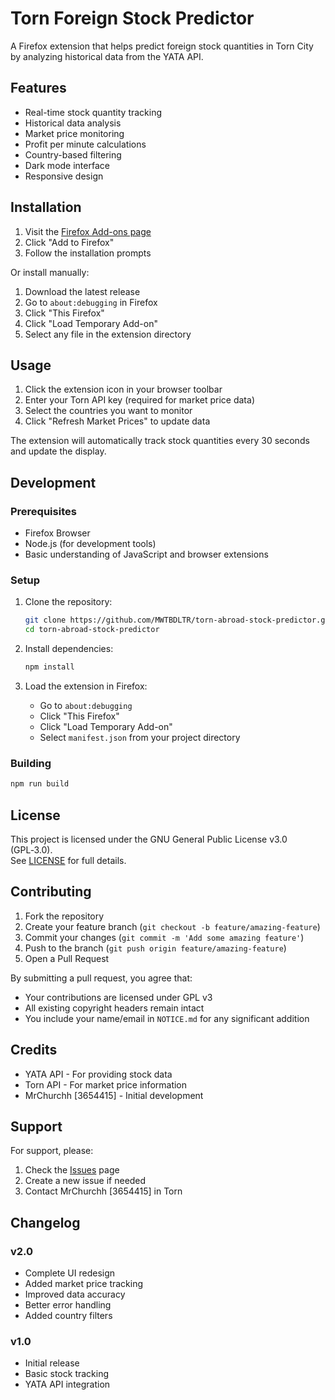 # Torn Foreign Stock Predictor

A Firefox extension that helps predict foreign stock quantities in Torn City by analyzing historical data from the YATA API.

## Features

- Real-time stock quantity tracking
- Historical data analysis
- Market price monitoring
- Profit per minute calculations
- Country-based filtering
- Dark mode interface
- Responsive design

## Installation

1. Visit the [Firefox Add-ons page](https://addons.mozilla.org/firefox/addon/torn-foreign-stock-predictor/)
2. Click "Add to Firefox"
3. Follow the installation prompts

Or install manually:

1. Download the latest release
2. Go to `about:debugging` in Firefox
3. Click "This Firefox"
4. Click "Load Temporary Add-on"
5. Select any file in the extension directory

## Usage

1. Click the extension icon in your browser toolbar
2. Enter your Torn API key (required for market price data)
3. Select the countries you want to monitor
4. Click "Refresh Market Prices" to update data

The extension will automatically track stock quantities every 30 seconds and update the display.

## Development

### Prerequisites

- Firefox Browser
- Node.js (for development tools)
- Basic understanding of JavaScript and browser extensions

### Setup

1. Clone the repository:

   ```bash
   git clone https://github.com/MWTBDLTR/torn-abroad-stock-predictor.git
   cd torn-abroad-stock-predictor
   ```

2. Install dependencies:

   ```bash
   npm install
   ```

3. Load the extension in Firefox:
   - Go to `about:debugging`
   - Click "This Firefox"
   - Click "Load Temporary Add-on"
   - Select `manifest.json` from your project directory

### Building

```bash
npm run build
```

## License

This project is licensed under the GNU General Public License v3.0 (GPL‑3.0).  
See [LICENSE](LICENSE) for full details.

## Contributing

1. Fork the repository
2. Create your feature branch (`git checkout -b feature/amazing-feature`)
3. Commit your changes (`git commit -m 'Add some amazing feature'`)
4. Push to the branch (`git push origin feature/amazing-feature`)
5. Open a Pull Request

By submitting a pull request, you agree that:

- Your contributions are licensed under GPL v3
- All existing copyright headers remain intact
- You include your name/email in `NOTICE.md` for any significant addition

## Credits

- YATA API - For providing stock data
- Torn API - For market price information
- MrChurchh [3654415] - Initial development

## Support

For support, please:

1. Check the [Issues](https://github.com/MWTBDLTR/torn-abroad-stock-predictor/issues) page
2. Create a new issue if needed
3. Contact MrChurchh [3654415] in Torn

## Changelog

### v2.0

- Complete UI redesign
- Added market price tracking
- Improved data accuracy
- Better error handling
- Added country filters

### v1.0

- Initial release
- Basic stock tracking
- YATA API integration
